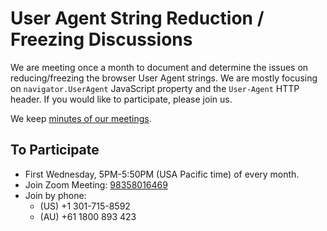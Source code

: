 # User Agent String Reduction / Freezing Discussions

We are meeting once a month to document and determine the issues on reducing/freezing the browser User Agent strings. We are mostly focusing on `navigator.UserAgent` JavaScript property and the `User-Agent` HTTP header. If you would like to participate, please join us.

We keep [minutes of our meetings](./uastring/index.md).

## To Participate

* First Wednesday, 5PM-5:50PM (USA Pacific time) of every month.
* Join Zoom Meeting: [98358016469](https://mozilla.zoom.us/j/98358016469)
* Join by phone:
    * (US) +1 301-715-8592
    * (AU) +61 1800 893 423
